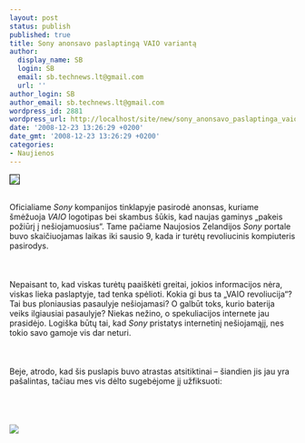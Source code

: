 ```yaml
---
layout: post
status: publish
published: true
title: Sony anonsavo paslaptingą VAIO variantą
author:
  display_name: SB
  login: SB
  email: sb.technews.lt@gmail.com
  url: ''
author_login: SB
author_email: sb.technews.lt@gmail.com
wordpress_id: 2881
wordpress_url: http://localhost/site/new/sony_anonsavo_paslaptinga_vaio_varianta/
date: '2008-12-23 13:26:29 +0200'
date_gmt: '2008-12-23 13:26:29 +0200'
categories:
- Naujienos
---
```

<div class="imgright"><img src="http://tbn3.google.com/images?q=tbn:4tDLjT8BNwogVM:http://img105.imageshack.us/img105/9462/02vaiologo0oj.jpg" border="1"></div>
<p><br>Oficialiame <i>Sony</i> kompanijos tinklapyje pasirodė anonsas, kuriame šmėžuoja <i>VAIO</i> logotipas bei skambus šūkis, kad naujas gaminys „pakeis požiūrį į nešiojamuosius“. Tame pačiame Naujosios Zelandijos <i>Sony</i> portale buvo skaičiuojamas laikas iki sausio 9, kada ir turėtų revoliucinis kompiuteris pasirodys.<br />
<br><br />
<br>Nepaisant to, kad viskas turėtų paaiškėti greitai, jokios informacijos nėra, viskas lieka paslaptyje, tad tenka spėlioti. Kokia gi bus ta „VAIO revoliucija“? Tai bus ploniausias pasaulyje nešiojamasi? O galbūt toks, kurio baterija veiks ilgiausiai pasaulyje? Niekas nežino, o spekuliacijos internete jau prasidėjo. Logiška būtų tai, kad <i>Sony</i> pristatys internetinį nešiojamąjį, nes tokio savo gamoje vis dar neturi.<br />
<br><br />
<br>Beje, atrodo, kad šis puslapis buvo atrastas atsitiktinai – šiandien jis jau yra pašalintas, tačiau mes vis dėlto sugebėjome jį užfiksuoti:<br />
<br><br />
<br><br><img src="http://www.technews.lt/upl/Failai/sonyvaio2212.jpg"><br><br />
<br><br />
<br><br />
<br></p>
